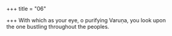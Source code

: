 +++
title = "06"

+++
With which as your eye, o purifying Varuṇa, you look upon  
the one bustling throughout the peoples.  